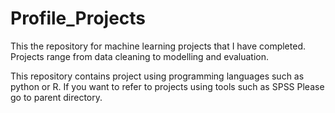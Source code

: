 # Profile_Projects
This the repository for machine learning projects that I have completed. Projects range from data cleaning to modelling and evaluation.

This repository contains project using programming languages such as python or R. If you want to refer to projects using tools such as SPSS
Please go to parent directory.